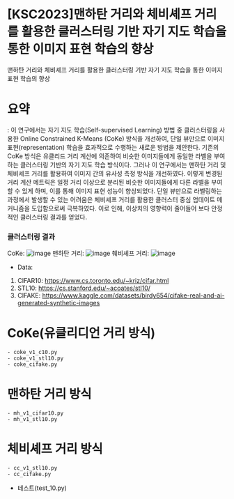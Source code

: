 # [KSC2023]맨하탄 거리와 체비셰프 거리를 활용한 클러스터링 기반 자기 지도 학습을 통한 이미지 표현 학습의 향상
맨하탄 거리와 체비셰프 거리를 활용한 클러스터링 기반 자기 지도 학습을 통한 이미지 표현 학습의 향상

# 요약 
:   이 연구에서는 자기 지도 학습(Self-supervised Learning) 방법 중 클러스터링을 사용한 Online Constrained K-Means (CoKe) 방식을 개선하여, 
단일 뷰만으로 이미지 표현(representation) 학습을 효과적으로 수행하는 새로운 방법을 제안한다. 
기존의 CoKe 방식은 유클리드 거리 계산에 의존하여 비슷한 이미지들에게 동일한 라벨을 부여하는 클러스터링 기반의 자기 지도 학습 방식이다. 
그러나 이 연구에서는 맨하탄 거리 및 체비셰프 거리를 활용하여 이미지 간의 유사성 측정 방식을 개선하였다. 
이렇게 변경된 거리 계산 메트릭은 일정 거리 이상으로 분리된 비슷한 이미지들에게 다른 라벨을 부여할 수 있게 하며, 이를 통해 이미지 표현 성능이 향상되었다. 
단일 뷰만으로 라벨링하는 과정에서 발생할 수 있는 어려움은 체비셰프 거리를 활용한 클러스터 중심 업데이트 메커니즘을 도입함으로써 극복하였다. 
이로 인해, 이상치의 영향력이 줄어들어 보다 안정적인 클러스터링 결과를 얻었다.

### 클러스터링 결과
CoKe: ![image](https://github.com/amthreeh/ksc2023-SSL_clustering/assets/103898937/04cd86e6-ec19-4319-97b3-bd65f516d839)
맨하탄 거리: ![image](https://github.com/amthreeh/ksc2023-SSL_clustering/assets/103898937/a3fdce37-20da-43f0-99ce-14729666bad3)
췌비셰프 거리: ![image](https://github.com/amthreeh/ksc2023-SSL_clustering/assets/103898937/63f8e2b0-bacb-4d40-91b9-e3e9db19d783)


- Data:
1. CIFAR10: https://www.cs.toronto.edu/~kriz/cifar.html
2. STL10: https://cs.stanford.edu/~acoates/stl10/
3. CIFAKE: https://www.kaggle.com/datasets/birdy654/cifake-real-and-ai-generated-synthetic-images

# CoKe(유클리디언 거리 방식)
    - coke_v1_c10.py
    - coke_v1_stl10.py
    - coke_cifake.py
    
# 맨하탄 거리 방식
    - mh_v1_cifar10.py
    - mh_v1_stl10.py

# 체비셰프 거리 방식
    - cc_v1_stl10.py
    - cc_cifake.py
      
- 테스트(test_10.py)
